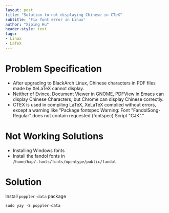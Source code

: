 ```yaml
---
layout: post
title: "Solution to not displaying Chinese in CTeX"
subtitle: 'Fix font error in Linux'
author: "Xiping Hu"
header-style: text
tags:
- Linux
- LaTeX
---
```


# Problem Specification #

- After upgrading to BlackArch Linux, Chinese characters in PDF files made by XeLaTeX cannot display.
- Neither of Evince, Document Viewer in GNOME, PDFView in Emacs can display Chinese Characters, but Chrome can display Chinese correctly.
- CTEX is used in compiling LaTeX, XeLaTeX complied without errors, except a warning like "Package fontspec Warning: Font "FandolSong-Regular" does not contain requested (fontspec) Script "CJK"."

# Not Working Solutions #

- Installing Windows fonts
- Install the fandol fonts in `/home/hxp/.fonts/fonts/opentype/public/fandol`

# Solution #

Install `poppler-data` package

``` shell
sudo yay -S poppler-data
```
